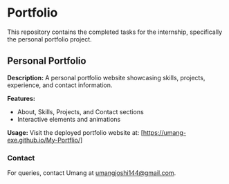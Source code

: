 # Portfolio

This repository contains the completed tasks for the internship, specifically the personal portfolio project.

## Personal Portfolio

**Description:**
A personal portfolio website showcasing skills, projects, experience, and contact information.

**Features:**
- About, Skills, Projects, and Contact sections
- Interactive elements and animations

**Usage:**
Visit the deployed portfolio website at: [https://umang-exe.github.io/My-Portflio/]

### Contact
For queries, contact Umang at umangjoshi144@gmail.com.
